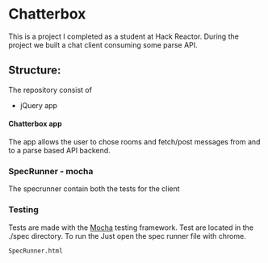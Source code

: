 # Chatterbox

This is a project I completed as a student at Hack Reactor.  During the project we built a chat client consuming some parse API. 

## Structure:

The repository consist of

- jQuery app

#### Chatterbox app 

The app allows the user to chose rooms and fetch/post messages from and to a parse based API backend.


### SpecRunner - mocha

The specrunner contain both the tests for the client

### Testing

Tests are made with the [Mocha](https://github.com/mochajs/mocha) testing framework.
Test are located in the ./spec directory. To run the Just open the spec runner file with chrome.

```
SpecRunner.html
```
